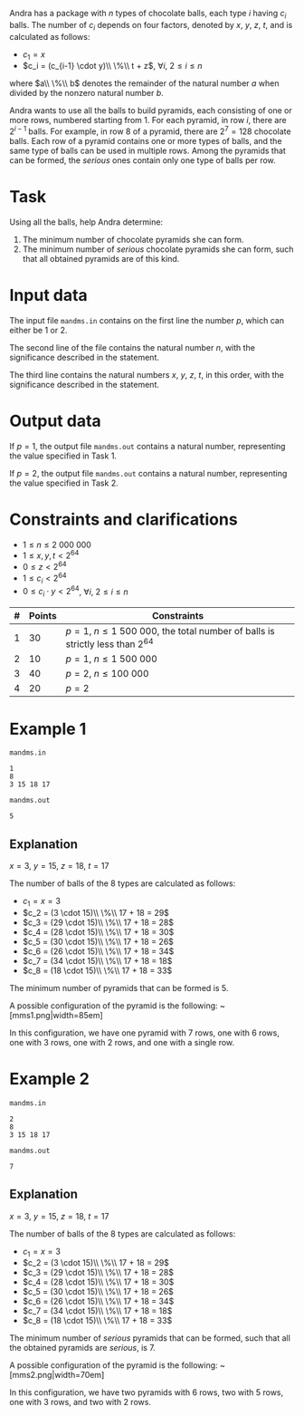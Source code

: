 
Andra has a package with $n$ types of chocolate balls, each type $i$ having $c_i$ balls. The number of $c_i$ depends on four factors, denoted by $x$, $y$, $z$, $t$, and is calculated as follows:

* $c_1 = x$
* $c_i = (c_{i-1} \cdot y)\\ \%\\ t + z$, $\forall i$, $2 \leq i \leq n$

where $a\\ \%\\ b$ denotes the remainder of the natural number $a$ when divided by the nonzero natural number $b$.

Andra wants to use all the balls to build pyramids, each consisting of one or more rows, numbered starting from $1$. For each pyramid, in row $i$, there are $2^{i-1}$ balls. For example, in row $8$ of a pyramid, there are $2^7 = 128$ chocolate balls. Each row of a pyramid contains one or more types of balls, and the same type of balls can be used in multiple rows. Among the pyramids that can be formed, the *serious* ones contain only one type of balls per row.

# Task

Using all the balls, help Andra determine:
1) The minimum number of chocolate pyramids she can form.
2) The minimum number of *serious* chocolate pyramids she can form, such that all obtained pyramids are of this kind.

# Input data

The input file `mandms.in` contains on the first line the number $p$, which can either be $1$ or $2$.

The second line of the file contains the natural number $n$, with the significance described in the statement.

The third line contains the natural numbers $x$, $y$, $z$, $t$, in this order, with the significance described in the statement.

# Output data

If $p = 1$, the output file `mandms.out` contains a natural number, representing the value specified in Task 1.

If $p = 2$, the output file `mandms.out` contains a natural number, representing the value specified in Task 2.

# Constraints and clarifications

* $1 \leq n \leq 2\ 000\ 000$
* $1 \leq x, y, t < 2^{64}$
* $0 \leq z < 2^{64}$
* $1 \leq c_i < 2^{64}$
* $0 \leq c_i \cdot y < 2^{64}$, $\forall i$, $2 \leq i \leq n$

| #  | Points | Constraints |
|----|--------|-------------|
| 1  | 30     | $p = 1$, $n \leq 1\ 500\ 000$, the total number of balls is strictly less than $2^{64}$ |
| 2  | 10     | $p = 1$, $n \leq 1\ 500\ 000$ |
| 3  | 40     | $p = 2$, $n \leq 100\ 000$ |
| 4  | 20     | $p = 2$ |

# Example 1

`mandms.in`
```
1
8
3 15 18 17
```

`mandms.out`
```
5
```

## Explanation

$x = 3$, $y = 15$, $z = 18$, $t = 17$

The number of balls of the $8$ types are calculated as follows:
* $c_1 = x = 3$
* $c_2 = (3 \cdot 15)\\ \%\\ 17 + 18 = 29$
* $c_3 = (29 \cdot 15)\\ \%\\ 17 + 18 = 28$
* $c_4 = (28 \cdot 15)\\ \%\\ 17 + 18 = 30$
* $c_5 = (30 \cdot 15)\\ \%\\ 17 + 18 = 26$
* $c_6 = (26 \cdot 15)\\ \%\\ 17 + 18 = 34$
* $c_7 = (34 \cdot 15)\\ \%\\ 17 + 18 = 18$
* $c_8 = (18 \cdot 15)\\ \%\\ 17 + 18 = 33$

The minimum number of pyramids that can be formed is $5$.

A possible configuration of the pyramid is the following:
~[mms1.png|width=85em]

In this configuration, we have one pyramid with $7$ rows, one with $6$ rows, one with $3$ rows, one with $2$ rows, and one with a single row.

# Example 2

`mandms.in`
```
2
8
3 15 18 17
```

`mandms.out`
```
7
```

## Explanation

$x = 3$, $y = 15$, $z = 18$, $t = 17$

The number of balls of the $8$ types are calculated as follows:
* $c_1 = x = 3$
* $c_2 = (3 \cdot 15)\\ \%\\ 17 + 18 = 29$
* $c_3 = (29 \cdot 15)\\ \%\\ 17 + 18 = 28$
* $c_4 = (28 \cdot 15)\\ \%\\ 17 + 18 = 30$
* $c_5 = (30 \cdot 15)\\ \%\\ 17 + 18 = 26$
* $c_6 = (26 \cdot 15)\\ \%\\ 17 + 18 = 34$
* $c_7 = (34 \cdot 15)\\ \%\\ 17 + 18 = 18$
* $c_8 = (18 \cdot 15)\\ \%\\ 17 + 18 = 33$

The minimum number of *serious* pyramids that can be formed, such that all the obtained pyramids are *serious*, is $7$.

A possible configuration of the pyramid is the following:
~[mms2.png|width=70em]

In this configuration, we have two pyramids with $6$ rows, two with $5$ rows, one with $3$ rows, and two with $2$ rows.
